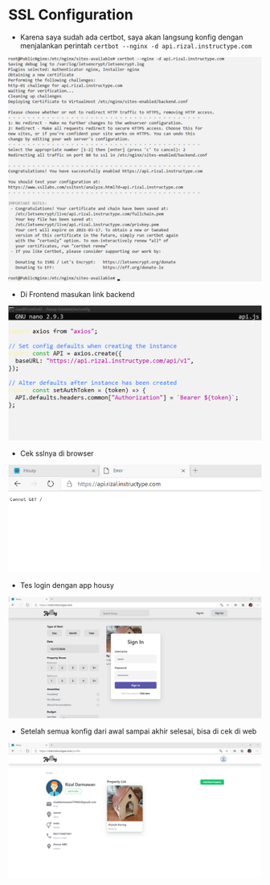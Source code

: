 # SSL Configuration

- Karena saya sudah ada certbot, saya akan langsung konfig dengan menjalankan perintah `certbot --nginx -d api.rizal.instructype.com`

![text](assets/01.PNG)

- Di Frontend masukan link backend

![text](assets/02.PNG)

- Cek sslnya di browser

![text](assets/03.PNG)

- Tes login dengan app housy

![text](assets/04.PNG)

- Setelah semua konfig dari awal sampai akhir selesai, bisa di cek di web

![text](assets/05.PNG)
